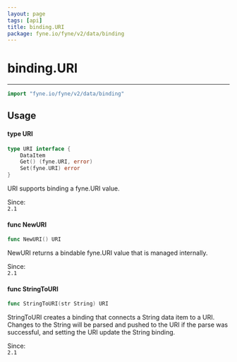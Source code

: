 ```yaml
---
layout: page
tags: [api]
title: binding.URI
package: fyne.io/fyne/v2/data/binding
---
```


# binding.URI
---
```go
import "fyne.io/fyne/v2/data/binding"
```

## Usage

#### type URI

```go
type URI interface {
	DataItem
	Get() (fyne.URI, error)
	Set(fyne.URI) error
}
```

URI supports binding a fyne.URI value.


<div class="since">Since: <code>
2.1</code></div>

#### func  NewURI

```go
func NewURI() URI
```
NewURI returns a bindable fyne.URI value that is managed internally.


<div class="since">Since: <code>
2.1</code></div>

#### func  StringToURI

```go
func StringToURI(str String) URI
```
StringToURI creates a binding that connects a String data item to a URI. Changes to the String will be parsed and pushed to the URI if the parse was successful, and setting the URI update the String binding.


<div class="since">Since: <code>
2.1</code></div>
